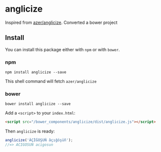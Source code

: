 anglicize
=========

Inspired from [azer/anglicize](https://github.com/azer/anglicize).
Converted a bower project

## Install

You can install this package either with `npm` or with `bower`.

### npm

```shell
npm install anglicize --save
```

This shell command will fetch `azer/anglicize`

### bower

```shell
bower install anglicize --save
```

Add a `<script>` to your `index.html`:

```html
<script src="/bower_components/anglicize/dist/anglicize.js"></script>
```

Then `anglicize` is ready:

```javascript
anglicize('ÂÇİĞÖŞÜÑ âçığöşüñ');
//=> ACIGOSUN acigosun
```